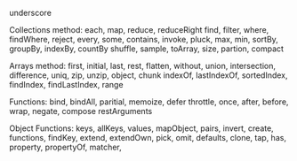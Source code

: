 underscore

Collections method:
each, map, reduce, reduceRight
find, filter, where, findWhere, reject, every, some,
contains, invoke, pluck, max, min, sortBy, groupBy, indexBy, countBy
shuffle, sample, toArray, size, partion, compact

Arrays method:
first, initial, last, rest, flatten, without, 
union, intersection, difference, uniq, zip, unzip, object, chunk
indexOf, lastIndexOf, sortedIndex, findIndex, findLastIndex, range

Functions:
bind, bindAll, paritial, memoize, defer
throttle, once, after, before, wrap, negate, compose
restArguments

Object Functions:
keys, allKeys, values, mapObject, pairs, invert, create, functions,
findKey, extend, extendOwn, pick, omit, defaults, clone, tap, has, property, propertyOf, matcher, 
